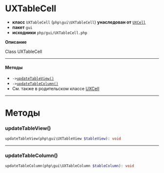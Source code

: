 # UXTableCell

- **класс** `UXTableCell` (`php\gui\UXTableCell`) **унаследован от** [`UXCell`](https://github.com/jphp-compiler/jphp/blob/master/exts/jphp-gui-ext/api-docs/classes/php/gui/UXCell.ru.md)
- **пакет** `gui`
- **исходники** `php/gui/UXTableCell.php`

**Описание**

Class UXTableCell

---

#### Методы

- `->`[`updateTableView()`](#method-updatetableview)
- `->`[`updateTableColumn()`](#method-updatetablecolumn)
- См. также в родительском классе [UXCell](https://github.com/jphp-compiler/jphp/blob/master/exts/jphp-gui-ext/api-docs/classes/php/gui/UXCell.ru.md)

---
# Методы

<a name="method-updatetableview"></a>

### updateTableView()
```php
updateTableView(php\gui\UXTableView $tableView): void
```

---

<a name="method-updatetablecolumn"></a>

### updateTableColumn()
```php
updateTableColumn(php\gui\UXTableColumn $tableColumn): void
```